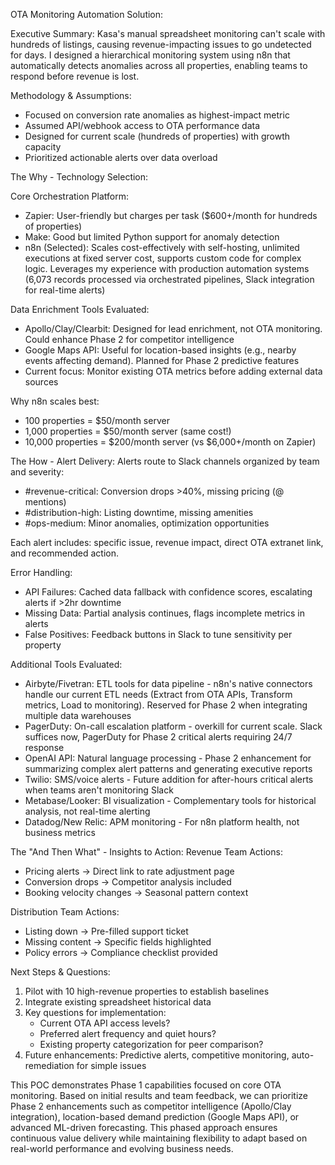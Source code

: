OTA Monitoring Automation Solution:

Executive Summary:
Kasa's manual spreadsheet monitoring can't scale with hundreds of listings, causing revenue-impacting issues to go undetected for days. I designed a hierarchical monitoring system using n8n that automatically detects anomalies across all properties, enabling teams to respond before revenue is lost.

Methodology & Assumptions:
- Focused on conversion rate anomalies as highest-impact metric
- Assumed API/webhook access to OTA performance data
- Designed for current scale (hundreds of properties) with growth capacity
- Prioritized actionable alerts over data overload

The Why - Technology Selection:

Core Orchestration Platform:
- Zapier: User-friendly but charges per task ($600+/month for hundreds of properties)
- Make: Good but limited Python support for anomaly detection
- n8n (Selected): Scales cost-effectively with self-hosting, unlimited executions at fixed server cost, supports custom code for complex logic. Leverages my experience with production automation systems (6,073 records processed via orchestrated pipelines, Slack integration for real-time alerts)

Data Enrichment Tools Evaluated:
- Apollo/Clay/Clearbit: Designed for lead enrichment, not OTA monitoring. Could enhance Phase 2 for competitor intelligence
- Google Maps API: Useful for location-based insights (e.g., nearby events affecting demand). Planned for Phase 2 predictive features
- Current focus: Monitor existing OTA metrics before adding external data sources

Why n8n scales best:
- 100 properties = $50/month server
- 1,000 properties = $50/month server (same cost!)
- 10,000 properties = $200/month server (vs $6,000+/month on Zapier)

The How - Alert Delivery:
Alerts route to Slack channels organized by team and severity:
- #revenue-critical: Conversion drops >40%, missing pricing (@ mentions)
- #distribution-high: Listing downtime, missing amenities
- #ops-medium: Minor anomalies, optimization opportunities

Each alert includes: specific issue, revenue impact, direct OTA extranet link, and recommended action.

Error Handling:
- API Failures: Cached data fallback with confidence scores, escalating alerts if >2hr downtime
- Missing Data: Partial analysis continues, flags incomplete metrics in alerts
- False Positives: Feedback buttons in Slack to tune sensitivity per property

Additional Tools Evaluated:
- Airbyte/Fivetran: ETL tools for data pipeline - n8n's native connectors handle our current ETL needs (Extract from OTA APIs, Transform metrics, Load to monitoring). Reserved for Phase 2 when integrating multiple data warehouses
- PagerDuty: On-call escalation platform - overkill for current scale. Slack suffices now, PagerDuty for Phase 2 critical alerts requiring 24/7 response
- OpenAI API: Natural language processing - Phase 2 enhancement for summarizing complex alert patterns and generating executive reports
- Twilio: SMS/voice alerts - Future addition for after-hours critical alerts when teams aren't monitoring Slack
- Metabase/Looker: BI visualization - Complementary tools for historical analysis, not real-time alerting
- Datadog/New Relic: APM monitoring - For n8n platform health, not business metrics

The "And Then What" - Insights to Action:
Revenue Team Actions:
- Pricing alerts → Direct link to rate adjustment page
- Conversion drops → Competitor analysis included
- Booking velocity changes → Seasonal pattern context

Distribution Team Actions:
- Listing down → Pre-filled support ticket
- Missing content → Specific fields highlighted
- Policy errors → Compliance checklist provided

Next Steps & Questions:
1. Pilot with 10 high-revenue properties to establish baselines
2. Integrate existing spreadsheet historical data
3. Key questions for implementation:
   - Current OTA API access levels?
   - Preferred alert frequency and quiet hours?
   - Existing property categorization for peer comparison?
4. Future enhancements: Predictive alerts, competitive monitoring, auto-remediation for simple issues

This POC demonstrates Phase 1 capabilities focused on core OTA monitoring. Based on initial results and team feedback, we can prioritize Phase 2 enhancements such as competitor intelligence (Apollo/Clay integration), location-based demand prediction (Google Maps API), or advanced ML-driven forecasting. This phased approach ensures continuous value delivery while maintaining flexibility to adapt based on real-world performance and evolving business needs.
